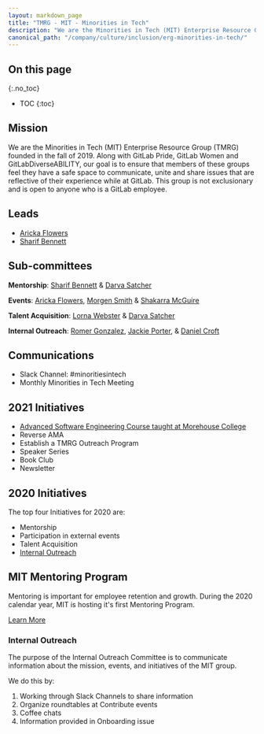 ```yaml
---
layout: markdown_page
title: "TMRG - MIT - Minorities in Tech"
description: "We are the Minorities in Tech (MIT) Enterprise Resource Group (TMRG) founded in the fall of 2019. Learn more!"
canonical_path: "/company/culture/inclusion/erg-minorities-in-tech/"
---
```


## On this page
{:.no_toc}

- TOC
{:toc}

## Mission
We are the Minorities in Tech (MIT) Enterprise Resource Group (TMRG) founded in the fall of 2019. Along with GitLab Pride, GitLab Women and GitLabDiverseABILITY, our goal is to ensure that members of these groups feel they have a safe space to communicate, unite and share issues that are reflective of their experience while at GitLab. This group is not exclusionary and is open to anyone who is a GitLab employee.

## Leads
* [Aricka Flowers](https://about.gitlab.com/company/team/#atflowers)
* [Sharif Bennett](https://about.gitlab.com/company/team/#SharifATL)

## Sub-committees

**Mentorship**: [Sharif Bennett](https://about.gitlab.com/company/team/#SharifATL) & [Darva Satcher](https://about.gitlab.com/company/team/#dsatcher)

**Events**: [Aricka Flowers](https://about.gitlab.com/company/team/#atflowers), [Morgen Smith](https://about.gitlab.com/company/team/#msmith6) & [Shakarra McGuire](https://about.gitlab.com/company/team/#samcguire)

**Talent Acquisition**: [Lorna Webster](https://about.gitlab.com/company/team/#lwebster) & [Darva Satcher](https://about.gitlab.com/company/team/#dsatcher)

**Internal Outreach**:   [Romer Gonzalez](https://about.gitlab.com/company/team/#romerg), [Jackie Porter](https://about.gitlab.com/company/team/#jreporter), & [Daniel Croft](https://about.gitlab.com/company/team/#dcroft)

## Communications

* Slack Channel: #minoritiesintech
* Monthly Minorities in Tech Meeting

## 2021 Initiatives

* [Advanced Software Engineering Course taught at Morehouse College](https://about.gitlab.com/company/culture/inclusion/erg-minorities-in-tech/advanced-software-engineering-course/)
* Reverse AMA
* Establish a TMRG Outreach Program
* Speaker Series
* Book Club
* Newsletter

## 2020 Initiatives

The top four Initiatives for 2020 are:
* Mentorship
* Participation in external events
* Talent Acquisition
* [Internal Outreach](https://about.gitlab.com/company/culture/inclusion/erg-minorities-in-tech/#internal-outreach)

## MIT Mentoring Program
Mentoring is important for employee retention and growth.  During the 2020 calendar year, MIT is hosting it's first Mentoring Program.

[Learn More](https://about.gitlab.com/company/culture/inclusion/erg-minorities-in-tech/mentoring/)

### Internal Outreach

The purpose of the Internal Outreach Committee is to communicate information about the mission, events, and initiatives of the MIT group.

We do this by:

1. Working through Slack Channels to share information
1. Organize roundtables at Contribute events
1. Coffee chats
1. Information provided in Onboarding issue


